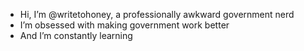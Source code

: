 - Hi, I’m @writetohoney, a professionally awkward government nerd
- I’m obsessed with making government work better
- And I’m constantly learning


<!---
writetohoney/writetohoney is a ✨ special ✨ repository because its `README.md` (this file) appears on your GitHub profile.
You can click the Preview link to take a look at your changes.
--->
